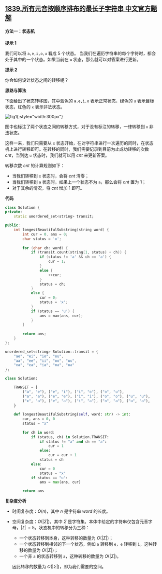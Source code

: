 ## [1839.所有元音按顺序排布的最长子字符串 中文官方题解](https://leetcode.cn/problems/longest-substring-of-all-vowels-in-order/solutions/100000/suo-you-yuan-yin-an-shun-xu-pai-bu-de-zu-9wqg)
#### 方法一：状态机

**提示 $1$**

我们可以将 $\texttt{a,e,i,o,u}$ 看成 $5$ 个状态。
当我们在遍历字符串的每个字符时，都会处于其中的一个状态。如果当前在 $\texttt{u}$ 状态，那么就可以对答案进行更新。

**提示 $2$**

你会如何设计状态之间的转移呢？

**思路与算法**

下面给出了状态转移图，其中蓝色的 $\texttt{a,e,i,o}$ 表示正常状态，绿色的 $\texttt{u}$ 表示目标状态，红色的 $\texttt{x}$ 表示非法状态。

![fig1](https://assets.leetcode-cn.com/solution-static/5740/1.png){:style="width:300px"}

图中也标注了两个状态之间的转移方式，对于没有标注的转移，一律转移到 $\texttt{x}$ 非法状态。

这样一来，我们只需要从 $\texttt{x}$ 状态开始，在对字符串进行一次遍历的同时，在状态机上进行转移即可。在转移的同时，我们需要记录到目前为止成功转移的次数 $\textit{cnt}$，当到达 $\texttt{u}$ 状态时，我们就可以用 $\textit{cnt}$ 来更新答案。

转移次数 $\textit{cnt}$ 的计算规则如下：

- 当我们转移到 $\texttt{x}$ 状态时，会将 $\textit{cnt}$ 清零；
- 当我们转移到 $\texttt{a}$ 状态时，如果上一个状态不为 $\texttt{a}$，那么会将 $\textit{cnt}$ 置为 $1$；
- 对于其余的情况，将 $\textit{cnt}$ 增加 $1$ 即可。

**代码**

```C++ [sol1-C++]
class Solution {
private:
    static unordered_set<string> transit;

public:
    int longestBeautifulSubstring(string word) {
        int cur = 0, ans = 0;
        char status = 'x';
        
        for (char ch: word) {
            if (transit.count(string(1, status) + ch)) {
                if (status != 'a' && ch == 'a') {
                    cur = 1;
                }
                else {
                    ++cur;
                }
                status = ch;
            }
            else {
                cur = 0;
                status = 'x';
            }
            if (status == 'u') {
                ans = max(ans, cur);
            }
        }
        
        return ans;
    }
};

unordered_set<string> Solution::transit = {
    "ae", "ei", "io", "ou",
    "aa", "ee", "ii", "oo", "uu",
    "xa", "ea", "ia", "oa", "ua"
};
```

```Python [sol1-Python3]
class Solution:

    TRANSIT = {
        ("a", "e"), ("e", "i"), ("i", "o"), ("o", "u"),
        ("a", "a"), ("e", "e"), ("i", "i"), ("o", "o"), ("u", "u"),
        ("x", "a"), ("e", "a"), ("i", "a"), ("o", "a"), ("u", "a"),
    }
    
    def longestBeautifulSubstring(self, word: str) -> int:
        cur, ans = 0, 0
        status = "x"
        
        for ch in word:
            if (status, ch) in Solution.TRANSIT:
                if status != "a" and ch == "a":
                    cur = 1
                else:
                    cur = cur + 1
                status = ch
            else:
                cur = 0
                status = "x"
            if status == "u":
                ans = max(ans, cur)

        return ans
```

**复杂度分析**

- 时间复杂度：$O(n)$，其中 $n$ 是字符串 $\textit{word}$ 的长度。

- 空间复杂度：$O(|\Sigma|)$，其中 $\Sigma$ 是字符集，本体中给定的字符串仅包含元音字母，$|\Sigma|=5$。状态机中的转移分为三种：

    - 一个状态转移到本身，这种转移的数量为 $O(|\Sigma|)$；
    - 一个状态转移到相邻的下一个状态，例如 $\texttt{a}$ 转移到 $\texttt{e}$，$\texttt{e}$ 转移到 $\texttt{i}$，这种转移的数量为 $O(|\Sigma|)$；
    - 一个非 $\texttt{a}$ 的状态转移到 $\texttt{a}$，这种转移的数量为 $O(|\Sigma|)$。

    因此转移的数量为 $O(|\Sigma|)$，即为我们需要的空间。